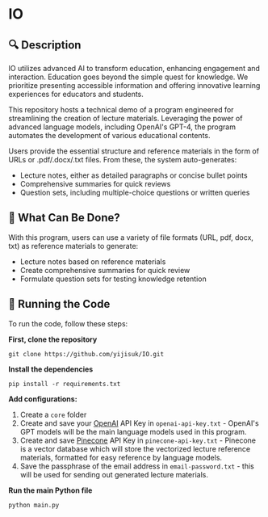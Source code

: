 # IO

## 🔍 Description
IO utilizes advanced AI to transform education, enhancing engagement and interaction. Education goes beyond the simple quest for knowledge. We prioritize presenting accessible information and offering innovative learning experiences for educators and students.

This repository hosts a technical demo of a program engineered for streamlining the creation of lecture materials. Leveraging the power of advanced language models, including OpenAI's GPT-4, the program automates the development of various educational contents. 

Users provide the essential structure and reference materials in the form of URLs or .pdf/.docx/.txt files. From these, the system auto-generates:

- Lecture notes, either as detailed paragraphs or concise bullet points
- Comprehensive summaries for quick reviews
- Question sets, including multiple-choice questions or written queries

## 🤔 What Can Be Done?
With this program, users can use a variety of file formats (URL, pdf, docx, txt) as reference materials to generate:

- Lecture notes based on reference materials
- Create comprehensive summaries for quick review
- Formulate question sets for testing knowledge retention

## 🦾 Running the Code
To run the code, follow these steps:

**First, clone the repository**

```git clone https://github.com/yijisuk/IO.git```

**Install the dependencies**

```pip install -r requirements.txt```

**Add configurations:**

1. Create a ```core``` folder
2. Create and save your [OpenAI](https://openai.com/product) API Key in ```openai-api-key.txt``` - OpenAI's GPT models will be the main language models used in this program.
3. Create and save [Pinecone](https://www.pinecone.io/) API Key in ```pinecone-api-key.txt``` - Pinecone is a vector database which will store the vectorized lecture reference materials, formatted for easy reference by language models.
4. Save the passphrase of the email address in ```email-password.txt``` - this will be used for sending out generated lecture materials.

**Run the main Python file**

```python main.py```
